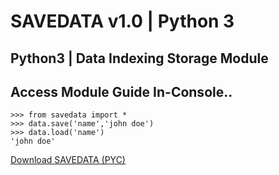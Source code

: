# SAVEDATA v1.0 | Python 3
## Python3 | Data Indexing Storage Module

## Access Module Guide In-Console..
```
>>> from savedata import *
>>> data.save('name','john doe')
>>> data.load('name')
'john doe'
```

[Download SAVEDATA (PYC)](https://alectramell.github.io/savedata/savedata.pyc)